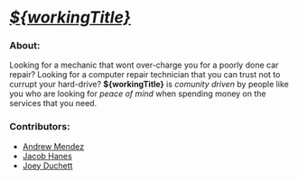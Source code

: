 
# [ _${workingTitle}_ ](http://www.stereodllc.com/wp-content/uploads/2018/06/3.jpg)


### About:
Looking for a mechanic that wont over-charge you for a poorly done car repair? Looking for a computer repair technician that you can trust not to currupt your hard-drive? **${workingTitle}** is *comunity driven* by people like you who are looking for *peace of mind* when spending money on the services that you need.

### Contributors:
* [Andrew Mendez](githum.com/MendezAndrewM)
* [Jacob Hanes](github.com/jacobhanes)
* [Joey Duchett](github.com/joeyduchett)
